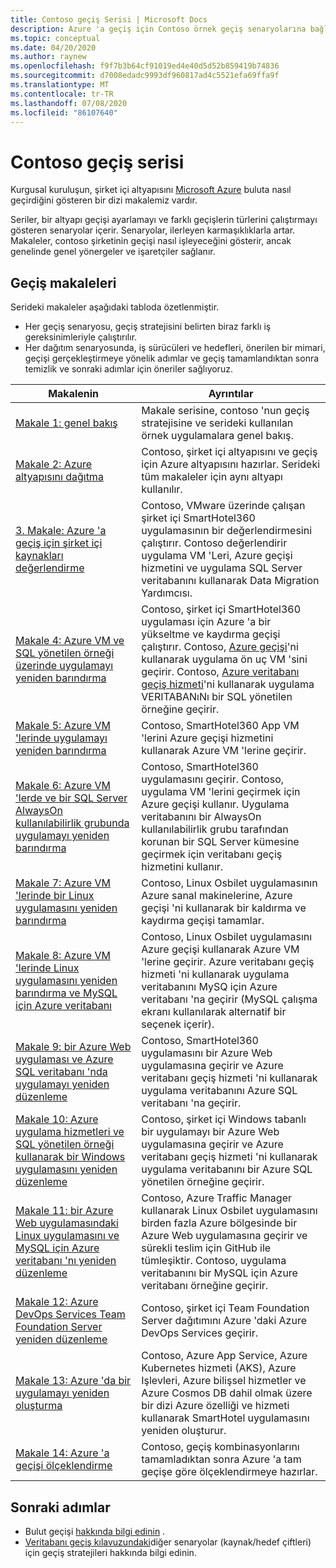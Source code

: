 ```yaml
---
title: Contoso geçiş Serisi | Microsoft Docs
description: Azure 'a geçiş için Contoso örnek geçiş senaryolarına bağlantılar.
ms.topic: conceptual
ms.date: 04/20/2020
ms.author: raynew
ms.openlocfilehash: f9f7b3b64cf91019ed4e40d5d52b859419b74836
ms.sourcegitcommit: d7008edadc9993df960817ad4c5521efa69ffa9f
ms.translationtype: MT
ms.contentlocale: tr-TR
ms.lasthandoff: 07/08/2020
ms.locfileid: "86107640"
---
```

# <a name="contoso-migration-series"></a>Contoso geçiş serisi


Kurgusal kuruluşun, şirket içi altyapısını [Microsoft Azure](https://azure.microsoft.com/overview/what-is-azure/) buluta nasıl geçirdiğini gösteren bir dizi makalemiz vardır. 

Seriler, bir altyapı geçişi ayarlamayı ve farklı geçişlerin türlerini çalıştırmayı gösteren senaryolar içerir. Senaryolar, ilerleyen karmaşıklıklarla artar. Makaleler, contoso şirketinin geçişi nasıl işleyeceğini gösterir, ancak genelinde genel yönergeler ve işaretçiler sağlanır.

## <a name="migration-articles"></a>Geçiş makaleleri

Serideki makaleler aşağıdaki tabloda özetlenmiştir.  

- Her geçiş senaryosu, geçiş stratejisini belirten biraz farklı iş gereksinimleriyle çalıştırılır.
- Her dağıtım senaryosunda, iş sürücüleri ve hedefleri, önerilen bir mimari, geçişi gerçekleştirmeye yönelik adımlar ve geçiş tamamlandıktan sonra temizlik ve sonraki adımlar için öneriler sağlıyoruz.


**Makalenin** | **Ayrıntılar** 
--- | --- 
[Makale 1: genel bakış](/azure/architecture/cloud-adoption/migrate/azure-best-practices/contoso-migration-overview) | Makale serisine, contoso 'nun geçiş stratejisine ve serideki kullanılan örnek uygulamalara genel bakış. 
[Makale 2: Azure altyapısını dağıtma](/azure/architecture/cloud-adoption/migrate/azure-best-practices/contoso-migration-infrastructure) | Contoso, şirket içi altyapısını ve geçiş için Azure altyapısını hazırlar. Serideki tüm makaleler için aynı altyapı kullanılır. 
[3. Makale: Azure 'a geçiş için şirket içi kaynakları değerlendirme](/azure/cloud-adoption-framework/migrate/azure-migration-guide/assess?tabs=Tools)  | Contoso, VMware üzerinde çalışan şirket içi SmartHotel360 uygulamasının bir değerlendirmesini çalıştırır. Contoso değerlendirir uygulama VM 'Leri, Azure geçişi hizmetini ve uygulama SQL Server veritabanını kullanarak Data Migration Yardımcısı.
[Makale 4: Azure VM ve SQL yönetilen örneği üzerinde uygulamayı yeniden barındırma](/azure/architecture/cloud-adoption/migrate/azure-best-practices/contoso-migration-rehost-vm-sql-managed-instance) | Contoso, şirket içi SmartHotel360 uygulaması için Azure 'a bir yükseltme ve kaydırma geçişi çalıştırır. Contoso, [Azure geçişi](./migrate-services-overview.md)'ni kullanarak uygulama ön uç VM 'sini geçirir. Contoso, [Azure veritabanı geçiş hizmeti](../dms/dms-overview.md)'ni kullanarak uygulama VERITABANıNı bir SQL yönetilen örneğine geçirir.
[Makale 5: Azure VM 'lerinde uygulamayı yeniden barındırma](/azure/architecture/cloud-adoption/migrate/azure-best-practices/contoso-migration-rehost-vm) | Contoso, SmartHotel360 App VM 'lerini Azure geçişi hizmetini kullanarak Azure VM 'lerine geçirir. 
[Makale 6: Azure VM 'lerde ve bir SQL Server AlwaysOn kullanılabilirlik grubunda uygulamayı yeniden barındırma](/azure/architecture/cloud-adoption/migrate/azure-best-practices/contoso-migration-rehost-vm-sql-ag) | Contoso, SmartHotel360 uygulamasını geçirir. Contoso, uygulama VM 'lerini geçirmek için Azure geçişi kullanır. Uygulama veritabanını bir AlwaysOn kullanılabilirlik grubu tarafından korunan bir SQL Server kümesine geçirmek için veritabanı geçiş hizmetini kullanır. 
[Makale 7: Azure VM 'lerinde bir Linux uygulamasını yeniden barındırma](/azure/architecture/cloud-adoption/migrate/azure-best-practices/contoso-migration-rehost-linux-vm) | Contoso, Linux Osbilet uygulamasının Azure sanal makinelerine, Azure geçişi 'ni kullanarak bir kaldırma ve kaydırma geçişi tamamlar.
[Makale 8: Azure VM 'lerinde Linux uygulamasını yeniden barındırma ve MySQL için Azure veritabanı](/azure/architecture/cloud-adoption/migrate/azure-best-practices/contoso-migration-rehost-linux-vm-mysql) | Contoso, Linux Osbilet uygulamasını Azure geçişi kullanarak Azure VM 'lerine geçirir. Azure veritabanı geçiş hizmeti 'ni kullanarak uygulama veritabanını MySQ için Azure veritabanı 'na geçirir (MySQL çalışma ekranı kullanılarak alternatif bir seçenek içerir).
[Makale 9: bir Azure Web uygulaması ve Azure SQL veritabanı 'nda uygulamayı yeniden düzenleme](/azure/architecture/cloud-adoption/migrate/azure-best-practices/contoso-migration-refactor-web-app-sql) | Contoso, SmartHotel360 uygulamasını bir Azure Web uygulamasına geçirir ve Azure veritabanı geçiş hizmeti 'ni kullanarak uygulama veritabanını Azure SQL veritabanı 'na geçirir.
[Makale 10: Azure uygulama hizmetleri ve SQL yönetilen örneği kullanarak bir Windows uygulamasını yeniden düzenleme](/azure/cloud-adoption-framework/migrate/azure-best-practices/contoso-migration-refactor-web-app-sql-managed-instance) | Contoso, şirket içi Windows tabanlı bir uygulamayı bir Azure Web uygulamasına geçirir ve Azure veritabanı geçiş hizmeti 'ni kullanarak uygulama veritabanını bir Azure SQL yönetilen örneğine geçirir.
[Makale 11: bir Azure Web uygulamasındaki Linux uygulamasını ve MySQL için Azure veritabanı 'nı yeniden düzenleme](/azure/architecture/cloud-adoption/migrate/azure-best-practices/contoso-migration-refactor-linux-app-service-mysql) | Contoso, Azure Traffic Manager kullanarak Linux Osbilet uygulamasını birden fazla Azure bölgesinde bir Azure Web uygulamasına geçirir ve sürekli teslim için GitHub ile tümleşiktir. Contoso, uygulama veritabanını bir MySQL için Azure veritabanı örneğine geçirir. 
[Makale 12: Azure DevOps Services Team Foundation Server yeniden düzenleme](/azure/architecture/cloud-adoption/migrate/azure-best-practices/contoso-migration-tfs-vsts) | Contoso, şirket içi Team Foundation Server dağıtımını Azure 'daki Azure DevOps Services geçirir.
[Makale 13: Azure 'da bir uygulamayı yeniden oluşturma](/azure/architecture/cloud-adoption/migrate/azure-best-practices/contoso-migration-rebuild) | Contoso, Azure App Service, Azure Kubernetes hizmeti (AKS), Azure Işlevleri, Azure bilişsel hizmetler ve Azure Cosmos DB dahil olmak üzere bir dizi Azure özelliği ve hizmeti kullanarak SmartHotel uygulamasını yeniden oluşturur.
[Makale 14: Azure 'a geçişi ölçeklendirme](/azure/architecture/cloud-adoption/migrate/azure-best-practices/contoso-migration-scale) | Contoso, geçiş kombinasyonlarını tamamladıktan sonra Azure 'a tam geçişe göre ölçeklendirmeye hazırlar.



## <a name="next-steps"></a>Sonraki adımlar

- Bulut geçişi [hakkında bilgi edinin](/azure/architecture/cloud-adoption/migrate/) .
- [Veritabanı geçiş kılavuzundaki](https://datamigration.microsoft.com/)diğer senaryolar (kaynak/hedef çiftleri) için geçiş stratejileri hakkında bilgi edinin.
